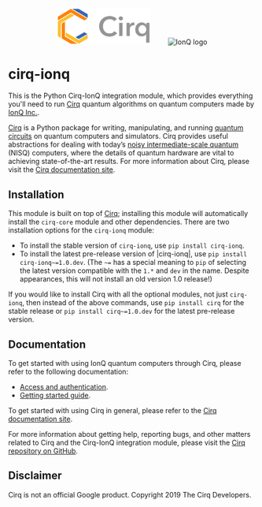 <div align="center">
<img width="190px" alt="Cirq logo"
src="https://raw.githubusercontent.com/quantumlib/Cirq/refs/heads/main/docs/images/Cirq_logo_color.svg">&nbsp;&nbsp;&nbsp;&nbsp;&nbsp;&nbsp;&nbsp;&nbsp;
<img width="200px" alt="IonQ logo" src="https://ionq.com/images/ionq-logo-dark.svg">
</div>

# cirq-ionq

This is the Python Cirq-IonQ integration module, which provides everything
you'll need to run [Cirq] quantum algorithms on quantum computers made by
[IonQ Inc.](https://ionq.com/).

[Cirq] is a Python package for writing, manipulating, and running [quantum
circuits](https://en.wikipedia.org/wiki/Quantum_circuit) on quantum computers
and simulators. Cirq provides useful abstractions for dealing with today’s
[noisy intermediate-scale quantum](https://arxiv.org/abs/1801.00862) (NISQ)
computers, where the details of quantum hardware are vital to achieving
state-of-the-art results. For more information about Cirq, please visit the
[Cirq documentation site].

[Cirq]: https://github.com/quantumlib/cirq
[Cirq documentation site]: https://quantumai.google/cirq

## Installation

This module is built on top of [Cirq]; installing this module will
automatically install the `cirq-core` module and other dependencies. There are
two installation options for the `cirq-ionq` module:

* To install the stable version of `cirq-ionq`, use `pip install cirq-ionq`.
* To install the latest pre-release version of |cirq-ionq|, use `pip install
  cirq-ionq~=1.0.dev`. (The `~=` has a special meaning to `pip` of selecting the
  latest version compatible with the `1.*` and `dev` in the name. Despite
  appearances, this will not install an old version 1.0 release!)

If you would like to install Cirq with all the optional modules, not just
`cirq-ionq`, then instead of the above commands, use `pip install cirq` for the
stable release or `pip install cirq~=1.0.dev` for the latest pre-release
version.

## Documentation

To get started with using IonQ quantum computers through Cirq, please refer to
the following documentation:

* [Access and authentication](https://quantumai.google/cirq/ionq/access).
* [Getting started guide](https://quantumai.google/cirq/tutorials/ionq/getting_started).

To get started with using Cirq in general, please refer to the [Cirq
documentation site].

For more information about getting help, reporting bugs, and other matters
related to Cirq and the Cirq-IonQ integration module, please visit the [Cirq
repository on GitHub](https://github.com/quantumlib/Cirq).

## Disclaimer

Cirq is not an official Google product. Copyright 2019 The Cirq Developers.
